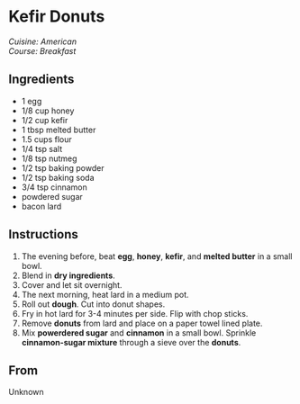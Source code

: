 # Kefir Donuts

_Cuisine:  American_<br />
_Course:  Breakfast_

## Ingredients

- 1 egg
- 1/8 cup honey
- 1/2 cup kefir
- 1 tbsp melted butter
- 1.5 cups flour
- 1/4 tsp salt
- 1/8 tsp nutmeg
- 1/2 tsp baking powder
- 1/2 tsp baking soda
- 3/4 tsp cinnamon
- powdered sugar
- bacon lard

## Instructions

1. The evening before, beat **egg**, **honey**, **kefir**, and **melted butter** in a small bowl.
1. Blend in **dry ingredients**.
1. Cover and let sit overnight.
1. The next morning, heat lard in a medium pot.
1. Roll out **dough**.  Cut into donut shapes.
1. Fry in hot lard for 3-4 minutes per side.  Flip with chop sticks.
1. Remove **donuts** from lard and place on a paper towel lined plate.
1. Mix **powerdered sugar** and **cinnamon** in a small bowl.  Sprinkle **cinnamon-sugar mixture** through a sieve over the **donuts**.

## From

Unknown